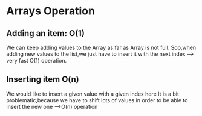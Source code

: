 # Arrays Operation
## Adding an item: O(1)
We can keep adding values to the Array as far as Array is not full.
Soo,when adding new values to the list,we just have to insert it with the next index --> very fast O(1) operation.

## Inserting item O(n)
We would like to insert a given value with a given index here
It is a bit problematic,because we have to shift lots of values in order to be able to insert the new one -->O(n) operation